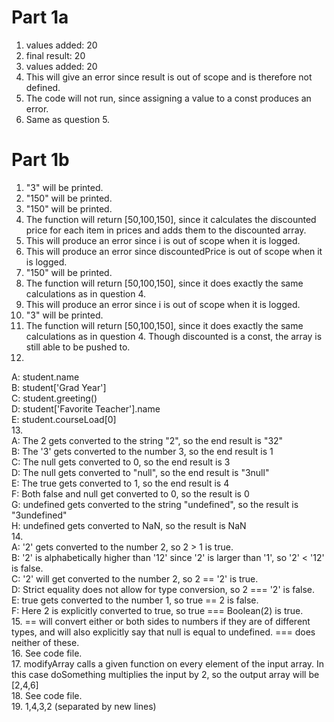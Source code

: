 # Part 1a
1. values added: 20
2. final result: 20
3. values added: 20
4. This will give an error since result is out of scope and is therefore not defined.
5. The code will not run, since assigning a value to a const produces an error. 
6. Same as question 5. 

# Part 1b
1. "3" will be printed. 
2. "150" will be printed.
3. "150" will be printed.
4. The function will return [50,100,150], since it calculates the discounted price for each item in prices and adds them to the discounted array.
5. This will produce an error since i is out of scope when it is logged. 
6. This will produce an error since discountedPrice is out of scope when it is logged. 
7. "150" will be printed.
8. The function will return [50,100,150], since it does exactly the same calculations as in question 4.
9. This will produce an error since i is out of scope when it is logged. 
10. "3" will be printed.
11. The function will return [50,100,150], since it does exactly the same calculations as in question 4. Though discounted is a const, the array is still able to be pushed to. 
12. <br>
  A: student.name  
  B: student['Grad Year']  
  C: student.greeting()  
  D: student['Favorite Teacher'].name  
  E: student.courseLoad[0]  
13.  
  A: The 2 gets converted to the string "2", so the end result is "32"  
  B: The '3' gets converted to the number 3, so the end result is 1  
  C: The null gets converted to 0, so the end result is 3  
  D: The null gets converted to "null", so the end result is "3null"  
  E: The true gets converted to 1, so the end result is 4  
  F: Both false and null get converted to 0, so the result is 0  
  G: undefined gets converted to the string "undefined", so the result is "3undefined"  
  H: undefined gets converted to NaN, so the result is NaN    
14.  
  A: '2' gets converted to the number 2, so 2 > 1 is true.  
  B: '2' is alphabetically higher than '12' since '2' is larger than '1', so '2' < '12' is false.  
  C: '2' will get converted to the number 2, so 2 == '2' is true.  
  D: Strict equality does not allow for type conversion, so 2 === '2' is false.  
  E: true gets converted to the number 1, so true == 2 is false.  
  F: Here 2 is explicitly converted to true, so true === Boolean(2) is true.  
15. == will convert either or both sides to numbers if they are of different types, and will also explicitly say that null is equal to undefined. === does neither of these.  
16. See code file.  
17. modifyArray calls a given function on every element of the input array. In this case doSomething multiplies the input by 2, so the output array will be [2,4,6]  
18. See code file.  
19. 1,4,3,2 (separated by new lines)
